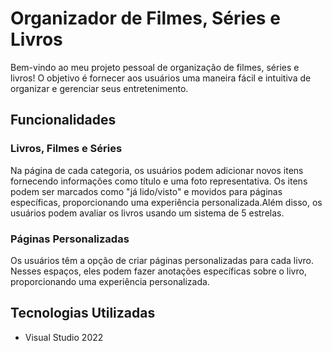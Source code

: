 # Organizador de Filmes, Séries e Livros

Bem-vindo ao meu projeto pessoal de organização de filmes, séries e livros! O objetivo é fornecer aos usuários uma maneira fácil e intuitiva de organizar e gerenciar seus entretenimento.

## Funcionalidades 

### Livros, Filmes e Séries

Na página de cada categoria, os usuários podem adicionar novos itens fornecendo informações como título e uma foto representativa. Os itens podem ser marcados como "já lido/visto" e movidos para páginas específicas, proporcionando uma experiência personalizada.Além disso, os usuários podem avaliar os livros usando um sistema de 5 estrelas.


### Páginas Personalizadas

Os usuários têm a opção de criar páginas personalizadas para cada livro. Nesses espaços, eles podem fazer anotações específicas sobre o livro, proporcionando uma experiência personalizada.

## Tecnologias Utilizadas

- Visual Studio 2022

